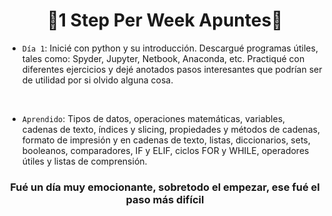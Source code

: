 <h1 align="center">🎁1 Step Per Week Apuntes🎁</h1>

- `Día 1`: Inicié con python y su introducción. Descargué programas útiles, tales como: Spyder, Jupyter, Netbook, Anaconda, etc.
Practiqué con diferentes ejercicios y dejé anotados pasos interesantes que podrían ser de utilidad por si olvido alguna cosa.</br>
</br>

- `Aprendido`: Tipos de datos, operaciones matemáticas, variables, cadenas de texto, índices y slicing, propiedades y métodos de cadenas, formato de impresión y
en cadenas de texto, listas, diccionarios, sets, booleanos, comparadores, IF y ELIF, ciclos FOR y WHILE, operadores útiles y listas de comprensión.

<h3 align="center">Fué un día muy emocionante, sobretodo el empezar, ese fué el paso más difícil</h3>
